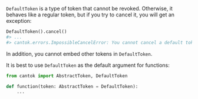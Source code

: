 `DefaultToken` is a type of token that cannot be revoked. Otherwise, it behaves like a regular token, but if you try to cancel it, you will get an exception:

```python
DefaultToken().cancel()
#> ...
#> cantok.errors.ImpossibleCancelError: You cannot cancel a default token.
```

In addition, you cannot embed other tokens in `DefaultToken`.

It is best to use `DefaultToken` as the default argument for functions:

```python
from cantok import AbstractToken, DefaultToken

def function(token: AbstractToken = DefaultToken):
    ...
```
